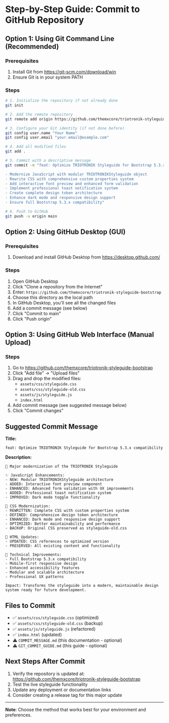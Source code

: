 # Step-by-Step Guide: Commit to GitHub Repository

## Option 1: Using Git Command Line (Recommended)

### Prerequisites
1. Install Git from https://git-scm.com/download/win
2. Ensure Git is in your system PATH

### Steps
```bash
# 1. Initialize the repository if not already done
git init

# 2. Add the remote repository
git remote add origin https://github.com/themxcore/triotronik-styleguide-bootstrap.git

# 3. Configure your Git identity (if not done before)
git config user.name "Your Name"
git config user.email "your.email@example.com"

# 4. Add all modified files
git add .

# 5. Commit with a descriptive message
git commit -m "feat: Optimize TRIOTRONIK Styleguide for Bootstrap 5.3.x compatibility

- Modernize JavaScript with modular TRIOTRONIKStyleguide object
- Rewrite CSS with comprehensive custom properties system  
- Add interactive font preview and enhanced form validation
- Implement professional toast notification system
- Create complete design token architecture
- Enhance dark mode and responsive design support
- Ensure full Bootstrap 5.3.x compatibility"

# 6. Push to GitHub
git push -u origin main
```

## Option 2: Using GitHub Desktop (GUI)

### Prerequisites
1. Download and install GitHub Desktop from https://desktop.github.com/

### Steps
1. Open GitHub Desktop
2. Click "Clone a repository from the Internet"
3. Enter: `https://github.com/themxcore/triotronik-styleguide-bootstrap`
4. Choose this directory as the local path
5. In GitHub Desktop, you'll see all the changed files
6. Add a commit message (see below)
7. Click "Commit to main"
8. Click "Push origin"

## Option 3: Using GitHub Web Interface (Manual Upload)

### Steps
1. Go to https://github.com/themxcore/triotronik-styleguide-bootstrap
2. Click "Add file" → "Upload files"
3. Drag and drop the modified files:
   - `assets/css/styleguide.css`
   - `assets/css/styleguide-old.css` 
   - `assets/js/styleguide.js`
   - `index.html`
4. Add commit message (see suggested message below)
5. Click "Commit changes"

## Suggested Commit Message

**Title:**
```
feat: Optimize TRIOTRONIK Styleguide for Bootstrap 5.3.x compatibility
```

**Description:**
```
🚀 Major modernization of the TRIOTRONIK Styleguide

✨ JavaScript Enhancements:
- NEW: Modular TRIOTRONIKStyleguide architecture
- ADDED: Interactive font preview component
- ENHANCED: Advanced form validation with UX improvements
- ADDED: Professional toast notification system
- IMPROVED: Dark mode toggle functionality

🎨 CSS Modernization:
- REWRITTEN: Complete CSS with custom properties system
- DEFINED: Comprehensive design token architecture
- ENHANCED: Dark mode and responsive design support
- OPTIMIZED: Better maintainability and performance
- BACKUP: Original CSS preserved as styleguide-old.css

📄 HTML Updates:
- UPDATED: CSS references to optimized version
- PRESERVED: All existing content and functionality

🔧 Technical Improvements:
- Full Bootstrap 5.3.x compatibility
- Mobile-first responsive design
- Enhanced accessibility features
- Modular and scalable architecture
- Professional UX patterns

Impact: Transforms the styleguide into a modern, maintainable design system ready for future development.
```

## Files to Commit
- ✅ `assets/css/styleguide.css` (optimized)
- ✅ `assets/css/styleguide-old.css` (backup)
- ✅ `assets/js/styleguide.js` (refactored)
- ✅ `index.html` (updated)
- ⚠️ `COMMIT_MESSAGE.md` (this documentation - optional)
- ⚠️ `GIT_COMMIT_GUIDE.md` (this guide - optional)

## Next Steps After Commit
1. Verify the repository is updated at: https://github.com/themxcore/triotronik-styleguide-bootstrap
2. Test the live styleguide functionality
3. Update any deployment or documentation links
4. Consider creating a release tag for this major update

---
**Note**: Choose the method that works best for your environment and preferences.
